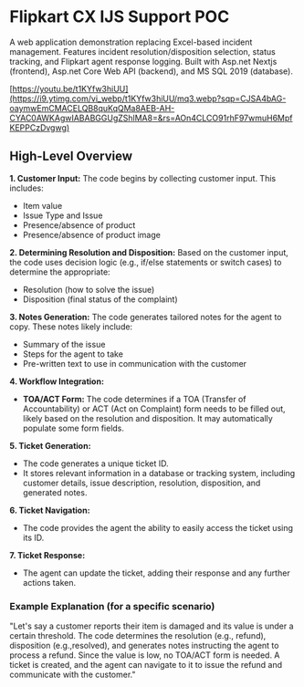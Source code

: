 # Flipkart CX IJS Support POC

A web application demonstration replacing Excel-based incident management.  Features incident resolution/disposition selection, status tracking, and Flipkart agent response logging. Built with Asp.net Nextjs (frontend), Asp.net Core Web API (backend), and MS SQL 2019 (database).

[https://youtu.be/t1KYfw3hiUU](https://i9.ytimg.com/vi_webp/t1KYfw3hiUU/mq3.webp?sqp=CJSA4bAG-oaymwEmCMACELQB8quKqQMa8AEB-AH-CYAC0AWKAgwIABABGGUgZShlMA8=&rs=AOn4CLCO91rhF97wmuH6MpfKEPPCzDvgwg)

## High-Level Overview

**1. Customer Input:** The code begins by collecting customer input. This includes:

   - Item value
   - Issue Type and Issue
   - Presence/absence of product
   - Presence/absence of product image

**2. Determining Resolution and Disposition:** Based on the customer input, the code uses decision logic (e.g., if/else statements or switch cases) to determine the appropriate:

   - Resolution (how to solve the issue)
   - Disposition (final status of the complaint)

**3. Notes Generation:** The code generates tailored notes for the agent to copy. These notes likely include:

   - Summary of the issue
   - Steps for the agent to take
   - Pre-written text to use in communication with the customer

**4. Workflow Integration:**

   - **TOA/ACT Form:** The code determines if a TOA (Transfer of Accountability) or ACT (Act on Complaint) form needs to be filled out, likely based on the resolution and disposition. It may automatically populate some form fields.

**5. Ticket Generation:**

   - The code generates a unique ticket ID.
   - It stores relevant information in a database or tracking system, including customer details, issue description, resolution, disposition, and generated notes.

**6. Ticket Navigation:**

   - The code provides the agent the ability to easily access the ticket using its ID.

**7. Ticket Response:**

   - The agent can update the ticket, adding their response and any further actions taken.

### Example Explanation (for a specific scenario)

"Let's say a customer reports their item is damaged and its value is under a certain threshold. The code determines the resolution (e.g., refund), disposition (e.g.,resolved), and generates notes instructing the agent to process a refund. Since the value is low, no TOA/ACT form is needed. A  ticket is created, and the agent can navigate to it to issue the refund and communicate with the customer."
